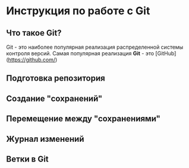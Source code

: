 # Инструкция по работе с Git

## Что такое Git?
Git - это наиболее популярная реализация распределенной системы контроля версий. Самая популярная реализация **Git** - это [GitHub] (https://github.com/)

## Подготовка репозитория

## Создание "сохранений"

## Перемещение между "сохранениями"

## Журнал изменений

## Ветки в Git